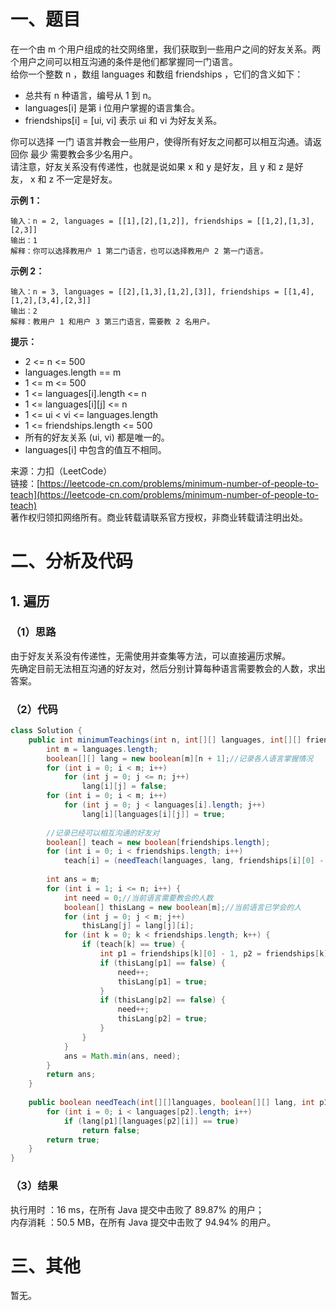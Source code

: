 # 一、题目
在一个由 m 个用户组成的社交网络里，我们获取到一些用户之间的好友关系。两个用户之间可以相互沟通的条件是他们都掌握同一门语言。     
给你一个整数 n ，数组 languages 和数组 friendships ，它们的含义如下：     
- 总共有 n 种语言，编号从 1 到 n。
- languages[i] 是第 i 位用户掌握的语言集合。
- friendships[i] = [ui, vi] 表示 ui 和 vi 为好友关系。    
     
你可以选择 一门 语言并教会一些用户，使得所有好友之间都可以相互沟通。请返回你 最少 需要教会多少名用户。    
请注意，好友关系没有传递性，也就是说如果 x 和 y 是好友，且 y 和 z 是好友， x 和 z 不一定是好友。    
    
**示例 1：**
```
输入：n = 2, languages = [[1],[2],[1,2]], friendships = [[1,2],[1,3],[2,3]]
输出：1
解释：你可以选择教用户 1 第二门语言，也可以选择教用户 2 第一门语言。
```
**示例 2：**    
```
输入：n = 3, languages = [[2],[1,3],[1,2],[3]], friendships = [[1,4],[1,2],[3,4],[2,3]]
输出：2
解释：教用户 1 和用户 3 第三门语言，需要教 2 名用户。
```
**提示：**   
- 2 <= n <= 500
- languages.length == m
- 1 <= m <= 500
- 1 <= languages[i].length <= n
- 1 <= languages[i][j] <= n
- 1 <= ui < vi <= languages.length
- 1 <= friendships.length <= 500
- 所有的好友关系 (ui, vi) 都是唯一的。
- languages[i] 中包含的值互不相同。
      
来源：力扣（LeetCode）      
链接：[https://leetcode-cn.com/problems/minimum-number-of-people-to-teach](https://leetcode-cn.com/problems/minimum-number-of-people-to-teach)     
著作权归领扣网络所有。商业转载请联系官方授权，非商业转载请注明出处。     
# 二、分析及代码    
## 1. 遍历
### （1）思路
由于好友关系没有传递性，无需使用并查集等方法，可以直接遍历求解。    
先确定目前无法相互沟通的好友对，然后分别计算每种语言需要教会的人数，求出答案。     
### （2）代码
```java
class Solution {
    public int minimumTeachings(int n, int[][] languages, int[][] friendships) {
        int m = languages.length;
        boolean[][] lang = new boolean[m][n + 1];//记录各人语言掌握情况
        for (int i = 0; i < m; i++)
            for (int j = 0; j <= n; j++)
                lang[i][j] = false;
        for (int i = 0; i < m; i++)
            for (int j = 0; j < languages[i].length; j++)
                lang[i][languages[i][j]] = true;
        
        //记录已经可以相互沟通的好友对
        boolean[] teach = new boolean[friendships.length];
        for (int i = 0; i < friendships.length; i++)
            teach[i] = (needTeach(languages, lang, friendships[i][0] - 1, friendships[i][1] - 1)) ? true : false;
        
        int ans = m;
        for (int i = 1; i <= n; i++) {
            int need = 0;//当前语言需要教会的人数
            boolean[] thisLang = new boolean[m];//当前语言已学会的人
            for (int j = 0; j < m; j++)
                thisLang[j] = lang[j][i];
            for (int k = 0; k < friendships.length; k++) {
                if (teach[k] == true) {
                    int p1 = friendships[k][0] - 1, p2 = friendships[k][1] - 1;
                    if (thisLang[p1] == false) {
                        need++;
                        thisLang[p1] = true;
                    }
                    if (thisLang[p2] == false) {
                        need++;
                        thisLang[p2] = true;
                    }
                }
            }
            ans = Math.min(ans, need);
        }
        return ans;
    }
    
    public boolean needTeach(int[][]languages, boolean[][] lang, int p1, int p2) {
        for (int i = 0; i < languages[p2].length; i++)
            if (lang[p1][languages[p2][i]] == true)
                return false;
        return true;
    }
}
```
### （3）结果
执行用时 ：16 ms，在所有 Java 提交中击败了 89.87% 的用户；    
内存消耗 ：50.5 MB，在所有 Java 提交中击败了 94.94% 的用户。      
# 三、其他
暂无。  
